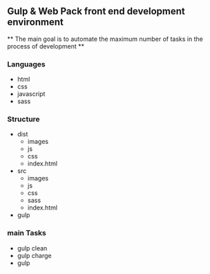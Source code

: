 
## Gulp & Web Pack front end development environment
** The main goal is to automate the maximum number of tasks in the process of development  **
### Languages
  - html
  - css
  - javascript
  - sass
  
### Structure 
  - dist
    - images
    - js
    - css
    - index.html
  - src
    - images
    - js
    - css
    - sass
    - index.html
  - gulp
  

### main Tasks
  - gulp clean
  - gulp charge
  - gulp
